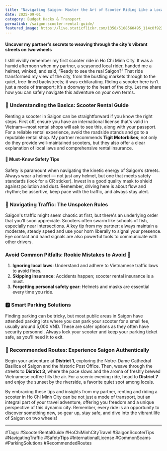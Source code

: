 ```yaml
---
title: "Navigating Saigon: Master the Art of Scooter Riding Like a Local"
date: 2025-09-01
category: Budget Hacks & Transport
permalink: /saigon-scooter-rental-guide/
featured_image: https://live.staticflickr.com/1358/5108560495_114c0f922c.jpg
---
```


#### Uncover my partner's secrets to weaving through the city's vibrant streets on two wheels

I still vividly remember my first scooter ride in Ho Chi Minh City. It was a humid afternoon when my partner, a seasoned local rider, handed me a helmet, winked, and said, “Ready to see the real Saigon?” That ride transformed my view of the city, from the bustling markets through to the quiet, tree-lined backstreets; it was exhilarating. Riding a scooter here isn’t just a mode of transport; it’s a doorway to the heart of the city. Let me share how you can safely navigate this adventure on your own terms.

### 🛵 Understanding the Basics: Scooter Rental Guide
Renting a scooter in Saigon can be straightforward if you know the right steps. First off, ensure you have an international license that's valid in Vietnam—most rental shops will ask to see this, along with your passport. For a reliable rental experience, avoid the roadside stands and go to a reputable rental shop. My partner recommends **Tigit Motorbikes**; not only do they provide well-maintained scooters, but they also offer a clear explanation of local laws and comprehensive rental insurance.

#### 📜 Must-Know Safety Tips
Safety is paramount when navigating the kinetic energy of Saigon’s streets. Always wear a helmet — not just any helmet, but one that meets safety standards (look for a CR sticker). Invest in a good quality mask to shield against pollution and dust. Remember, driving here is about flow and rhythm; be assertive, keep pace with the traffic, and always stay alert.

### 🚦 Navigating Traffic: The Unspoken Rules
Saigon's traffic might seem chaotic at first, but there's an underlying order that you'll soon appreciate. Scooters often swarm like schools of fish, especially near intersections. A key tip from my partner: always maintain a moderate, steady speed and use your horn liberally to signal your presence. Eye contact and hand signals are also powerful tools to communicate with other drivers.

### Avoid Common Pitfalls: Rookie Mistakes to Avoid 🛑
1. **Ignoring local laws**: Understand and adhere to Vietnamese traffic laws to avoid fines.
2. **Skipping insurance**: Accidents happen; scooter rental insurance is a must.
3. **Forgetting personal safety gear**: Helmets and masks are essential every time you ride.

### 🅿️ Smart Parking Solutions
Finding parking can be tricky, but most public areas in Saigon have attended parking lots where you can park your scooter for a small fee, usually around 5,000 VND. These are safer options as they often have security personnel. Always lock your scooter and keep your parking ticket safe, as you'll need it to exit.

### 🌟 Recommended Routes: Experience Saigon Authentically
Begin your adventure at **District 1**, exploring the Notre-Dame Cathedral Basilica of Saigon and the historic Post Office. Then, weave through the streets to **District 3**, where the pace slows and the aroma of freshly brewed Vietnamese coffee fills the air. For a scenic evening ride, head to **District 7** and enjoy the sunset by the riverside, a favorite quiet spot among locals.

By embracing these tips and insights from my partner, renting and riding a scooter in Ho Chi Minh City can be not just a mode of transport, but an integral part of your travel adventure, offering you freedom and a unique perspective of this dynamic city. Remember, every ride is an opportunity to discover something new, so gear up, stay safe, and dive into the vibrant life of Saigon on two wheels!

---

#Tags: #ScooterRentalGuide #HoChiMinhCityTravel #SaigonScooterTips #NavigatingTraffic #SafetyTips #InternationalLicense #CommonScams #ParkingSolutions #RecommendedRoutes